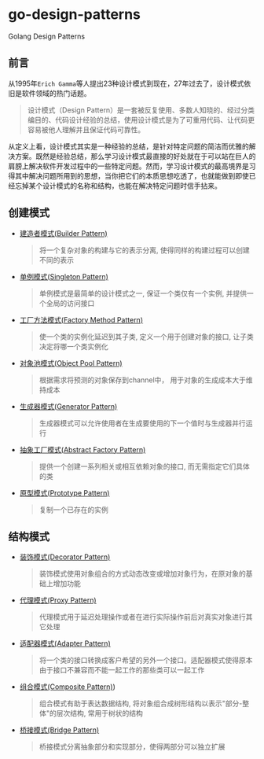 # go-design-patterns
Golang Design Patterns

## 前言

从1995年`Erich Gamma`等人提出23种设计模式到现在，27年过去了，设计模式依旧是软件领域的热门话题。

>设计模式（Design Pattern）是一套被反复使用、多数人知晓的、经过分类编目的、代码设计经验的总结，使用设计模式是为了可重用代码、让代码更容易被他人理解并且保证代码可靠性。

从定义上看，设计模式其实是一种经验的总结，是针对特定问题的简洁而优雅的解决方案。既然是经验总结，那么学习设计模式最直接的好处就在于可以站在巨人的肩膀上解决软件开发过程中的一些特定问题。然而，学习设计模式的最高境界是习得其中解决问题所用到的思想，当你把它们的本质思想吃透了，也就能做到即使已经忘掉某个设计模式的名称和结构，也能在解决特定问题时信手拈来。

## 创建模式

- [建造者模式(Builder Pattern)](/01-builder-pattern)
    >将一个复杂对象的构建与它的表示分离, 使得同样的构建过程可以创建不同的表示

- [单例模式(Singleton Pattern)](/02-singleton-pattern)
    >单例模式是最简单的设计模式之一, 保证一个类仅有一个实例, 并提供一个全局的访问接口

- [工厂方法模式(Factory Method Pattern)](/03-factory-method-pattern)
    >使一个类的实例化延迟到其子类, 定义一个用于创建对象的接口, 让子类决定将哪一个类实例化

- [对象池模式(Object Pool Pattern)](/04-object-pool-pattern)
    >根据需求将预测的对象保存到channel中， 用于对象的生成成本大于维持成本

- [生成器模式(Generator Pattern)](/05-generator-pattern)
    >生成器模式可以允许使用者在生成要使用的下一个值时与生成器并行运行

- [抽象工厂模式(Abstract Factory Pattern)](/06-abstract-pattern)
    >提供一个创建一系列相关或相互依赖对象的接口, 而无需指定它们具体的类

- [原型模式(Prototype Pattern)](/07-prototype-pattern)
    >复制一个已存在的实例

## 结构模式

- [装饰模式(Decorator Pattern)](/08-decorator-pattern)
    >装饰模式使用对象组合的方式动态改变或增加对象行为，在原对象的基础上增加功能

- [代理模式(Proxy Pattern)](/09-proxy-pattern)
    >代理模式用于延迟处理操作或者在进行实际操作前后对真实对象进行其它处理

- [适配器模式(Adapter Pattern)](/10-adapter-pattern)
    >将一个类的接口转换成客户希望的另外一个接口。适配器模式使得原本由于接口不兼容而不能一起工作的那些类可以一起工作

- [组合模式(Composite Pattern)](/11-composite-pattern))
    >组合模式有助于表达数据结构, 将对象组合成树形结构以表示"部分-整体"的层次结构, 常用于树状的结构

- [桥接模式(Bridge Pattern)](/12-bridge-pattern)
    >桥接模式分离抽象部分和实现部分，使得两部分可以独立扩展